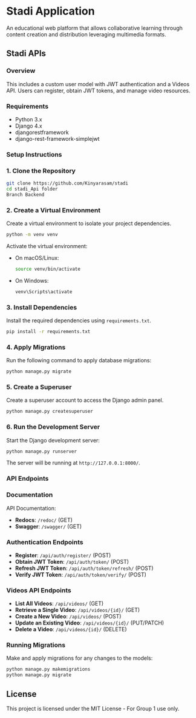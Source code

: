 # Stadi Application
An educational web platform that allows collaborative learning through content creation and distribution leveraging multimedia formats.


## Stadi APIs

### Overview
This includes a custom user model with JWT authentication and a Videos API. Users can register, obtain JWT tokens, and manage video resources.

### Requirements

- Python 3.x
- Django 4.x
- djangorestframework
- django-rest-framework-simplejwt

### Setup Instructions

### 1. Clone the Repository

```bash
git clone https://github.com/Kinyarasam/stadi
cd stadi_Api folder
Branch Backend
```

### 2. Create a Virtual Environment

Create a virtual environment to isolate your project dependencies.

```bash
python -m venv venv
```

Activate the virtual environment:

- On macOS/Linux:

  ```bash
  source venv/bin/activate
  ```

- On Windows:

  ```bash
  venv\Scripts\activate
  ```

### 3. Install Dependencies

Install the required dependencies using `requirements.txt`.

```bash
pip install -r requirements.txt
```

### 4. Apply Migrations

Run the following command to apply database migrations:

```bash
python manage.py migrate
```

### 5. Create a Superuser

Create a superuser account to access the Django admin panel.

```bash
python manage.py createsuperuser
```

### 6. Run the Development Server

Start the Django development server:

```bash
python manage.py runserver
```

The server will be running at `http://127.0.0.1:8000/`.

### API Endpoints

### Documentation
API Documentation: 
- **Redocs**: `/redoc/` (GET)
- **Swagger**: `/swagger/` (GET)

### Authentication Endpoints

- **Register**: `/api/auth/register/` (POST)
- **Obtain JWT Token**: `/api/auth/token/` (POST)
- **Refresh JWT Token**: `/api/auth/token/refresh/` (POST)
- **Verify JWT Token**: `/api/auth/token/verify/` (POST)

### Videos API Endpoints

- **List All Videos**: `/api/videos/` (GET)
- **Retrieve a Single Video**: `/api/videos/{id}/` (GET)
- **Create a New Video**: `/api/videos/` (POST)
- **Update an Existing Video**: `/api/videos/{id}/` (PUT/PATCH)
- **Delete a Video**: `/api/videos/{id}/` (DELETE)


### Running Migrations

Make and apply migrations for any changes to the models:

```bash
python manage.py makemigrations
python manage.py migrate
```

## License

This project is licensed under the MIT License - For Group 1 use only.